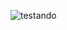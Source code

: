 ![testando](https://github.com/zVihugo/Arquitetura-de-software/assets/118476125/546ec102-8f8d-484c-9549-42d610b8eabb)
